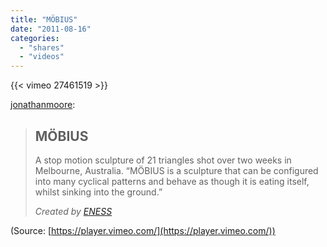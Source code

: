 ```yaml
---
title: "MÖBIUS"
date: "2011-08-16"
categories:
  - "shares"
  - "videos"
---
```


{{< vimeo 27461519 >}}

[jonathanmoore](http://jonathanmoore.com/post/8780421481/mobius):

> ## **MÖBIUS**
>
> A stop motion sculpture of 21 triangles shot over two weeks in Melbourne, Australia. “MÖBIUS is a sculpture that can be configured into many cyclical patterns and behave as though it is eating itself, whilst sinking into the ground.”
>
> _Created by [ENESS](http://www.eness.com/)_

(Source: [https://player.vimeo.com/](https://player.vimeo.com/))
